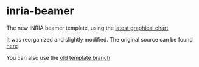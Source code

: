 # inria-beamer
The new INRIA beamer template, using the [latest graphical chart](https://intranet.inria.fr/Actualite/Mise-a-jour-de-la-charte-graphique-Inria-et-nouveaux-modeles)

It was reorganized and slightly modified. The original source can be found [here](https://intranet.inria.fr/Vie-pratique/Informer-Communiquer/Identite-l-essentiel/Gabarits-mis-a-disposition)

You can also use the [old template branch](https://github.com/eleurent/inria-beamer/tree/old-template)
